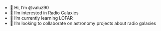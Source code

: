 - 👋 Hi, I’m @valuz90
- 👀 I’m interested in Radio Galaxies
- 🌱 I’m currently learning LOFAR 
- 💞️ I’m looking to collaborate on astronomy projects about radio galaxies


<!---
valuz90/valuz90 is a ✨ special ✨ repository because its `README.md` (this file) appears on your GitHub profile.
You can click the Preview link to take a look at your changes.
--->
